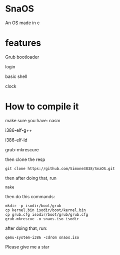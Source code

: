 # SnaOS
An OS made in c

# features
Grub bootloader

login

basic shell

clock

# How to compile it
make sure you have:
nasm

i386-elf-g++

i386-elf-ld

grub-mkrescure

then clone the resp
```
git clone https://github.com/Simone3838/SnaOS.git
```
then after doing that, run
```
make
```

then do this commands:
```
mkdir -p isodir/boot/grub
cp kernel.bin isodir/boot/kernel.bin
cp grub.cfg isodir/boot/grub/grub.cfg
grub-mkrescue -o snaos.iso isodir
```

after doing that, run:
```
qemu-system-i386 -cdrom snaos.iso
```

Please give me a star
